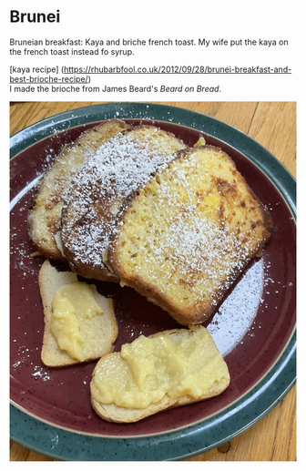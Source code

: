 # Brunei

Bruneian breakfast: Kaya and briche french toast. My wife put the kaya on the french toast instead fo syrup.

[kaya recipe]
(https://rhubarbfool.co.uk/2012/09/28/brunei-breakfast-and-best-brioche-recipe/)<br>
I made the brioche from James Beard's _Beard on Bread_.

![french toast](images/brunei.jpeg)